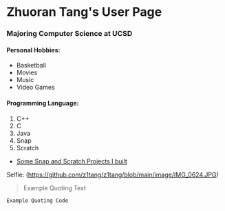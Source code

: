 # **Zhuoran Tang's User Page**

### Majoring Computer Science at UCSD


#### Personal Hobbies:

- Basketball
- Movies
- Music
- Video Games


#### Programming Language:

1. C++
2. C
3. Java
4. Snap
5. Scratch
- [Some Snap and Scratch Projects I built](https://sites.google.com/view/ucsd-edu-zhuoran-tang/home)


Selfie: (https://github.com/z1tang/z1tang/blob/main/image/IMG_0624.JPG)

> Example Quoting Text

`Example Quoting Code`
